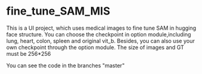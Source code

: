 # fine_tune_SAM_MIS
This is a UI project, which uses medical images to fine tune SAM in hugging face structure. 
You can choose the checkpoint in option module,including lung, heart, colon, spleen and original vit_b. 
Besides, you can also use your own checkpoint through the option module.
The size of images and GT must be 256*256

You can see the code in the branches "master"
